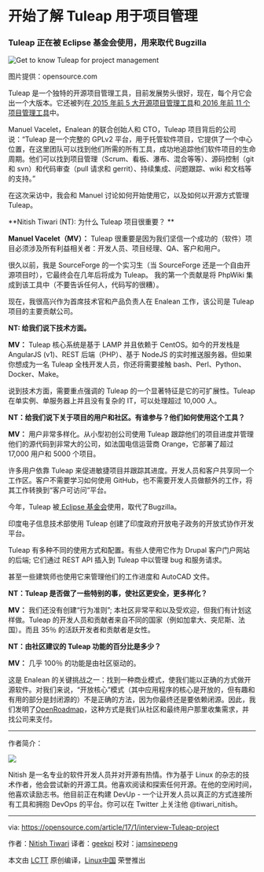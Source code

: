 开始了解 Tuleap 用于项目管理
============================================================

### Tuleap 正在被 Eclipse 基金会使用，用来取代 Bugzilla

 ![Get to know Tuleap for project management](https://opensource.com/sites/default/files/styles/image-full-size/public/images/education/rh_003588_01_rd3os.combacktoschoolseriesk12_rh_021x_0.png?itok=kOixOaEU "Get to know Tuleap for project management") 

图片提供：opensource.com

Tuleap 是一个独特的开源项目管理工具，目前发展势头很好，现在，每个月它会出一个大版本。它还被列在[ 2015 年前 5 大开源项目管理工具][1]和[ 2016 年前 11 个项目管理工具][2]中。

Manuel Vacelet，Enalean 的联合创始人和 CTO，Tuleap 项目背后的公司说：“Tuleap 是一个完整的 GPLv2 平台，用于托管软件项目，它提供了一个中心位置，在这里团队可以找到他们所需的所有工具，成功地追踪他们软件项目的生命周期。他们可以找到项目管理（Scrum、看板、瀑布、混合等等）、源码控制（git 和 svn）和代码审查（pull 请求和 gerrit）、持续集成、问题跟踪、wiki 和文档等的支持。”

在这次采访中，我会和 Manuel 讨论如何开始使用它，以及如何以开源方式管理 Tuleap。

**Nitish Tiwari (NT): 为什么 Tuleap 项目很重要？ **

**Manuel Vacelet（MV）：** Tuleap 很重要是因为我们坚信一个成功的（软件）项目必须涉及所有利益相关者：开发人员、项目经理、QA、客户和用户。

很久以前，我是 SourceForge 的一个实习生（当 SourceForge 还是一个自由开源项目时），它最终会在几年后将成为 Tuleap。 我的第一个贡献是将 PhpWiki 集成到该工具中（不要告诉任何人，代码写的很糟）。

现在，我很高兴作为首席技术官和产品负责人在 Enalean 工作，该公司是 Tuleap 项目的主要贡献公司。

**NT: 给我们说下技术方面。**

**MV：** Tuleap 核心系统是基于 LAMP 并且依赖于 CentOS。如今的开发栈是 AngularJS (v1)、REST 后端（PHP）、基于 NodeJS 的实时推送服务器。但如果你想成为一名 Tuleap 全栈开发人员，你还将需要接触 bash、Perl、Python、Docker、Make。

说到技术方面，需要重点强调的 Tuleap 的一个显著特征是它的可扩展性。Tuleap 在单实例、单服务器上并且没有复杂的 IT，可以处理超过 10,000 人。

**NT：给我们说下关于项目的用户和社区。有谁参与？他们如何使用这个工具？**

**MV：** 用户非常多样化。从小型初创公司使用 Tuleap 跟踪他们的项目进度并管理他们的源代码到非常大的公司，如法国电信运营商 Orange，它部署了超过 17,000 用户和 5000 个项目。

许多用户依靠 Tuleap 来促进敏捷项目并跟踪其进度。开发人员和客户共享同一个工作区。客户不需要学习如何使用 GitHub，也不需要开发人员做额外的工作，将其工作转换到“客户可访问”平台。

今年，Tuleap 被[ Eclipse 基金会][3]使用，取代了Bugzilla。

印度电子信息技术部使用 Tuleap 创建了印度政府开放电子政务的开放式协作开发平台。

Tuleap 有多种不同的使用方式和配置。有些人使用它作为 Drupal 客户门户网站的后端; 它们通过 REST API 插入到 Tuleap 中以管理 bug 和服务请求。

甚至一些建筑师也使用它来管理他们的工作进度和 AutoCAD 文件。

**NT：Tuleap 是否做了一些特别的事，使社区更安全，更多样化？**

**MV：** 我们还没有创建“行为准则”; 本社区非常平和以及受欢迎，但我们有计划这样做。Tuleap 的开发人员和贡献者来自不同的国家（例如加拿大、突尼斯、法国）。而且 35％ 的活跃开发者和贡献者是女性。

**NT：由社区建议的 Tuleap 功能的百分比是多少？**

**MV：** 几乎 100％ 的功能是由社区驱动的。

这是 Enalean 的关键挑战之一：找到一种商业模式，使我们能以正确的方式做开源软件。对我们来说，“开放核心”模式（其中应用程序的核心是开放的，但有趣和有用的部分是封闭源的）不是正确的方法，因为你最终还是要依赖闭源。因此，我们发明了[OpenRoadmap][4]，这种方式是我们从社区和最终用户那里收集需求，并找公司来支付。


--------------------------------------------------------------------------------

作者简介：

![](https://opensource.com/sites/default/files/styles/profile_pictures/public/nitish-crop.png?itok=h4PaLDQq)

Nitish 是一名专业的软件开发人员并对开源有热情。作为基于 Linux 的杂志的技术作者，他会尝试新的开源工具。他喜欢阅读和探索任何开源。在他的空闲时间，他喜欢读励志书。他目前正在构建 DevUp - 一个让开发人员以真正的方式连接所有工具和拥抱 DevOps 的平台。你可以在 Twitter 上关注他 @tiwari_nitish。

--------------------------------------------------------------------------------

via: https://opensource.com/article/17/1/interview-Tuleap-project

作者：[Nitish Tiwari][a]
译者：[geekpi](https://github.com/geeki)
校对：[jamsinepeng](https://github.com/jasminepeng)

本文由 [LCTT](https://github.com/LCTT/TranslateProject) 原创编译，[Linux中国](https://linux.cn/) 荣誉推出

[a]:https://opensource.com/users/tiwarinitish86
[1]:https://opensource.com/business/15/1/top-project-management-tools-2015
[2]:https://opensource.com/business/16/3/top-project-management-tools-2016
[3]:http://www.eclipse.org/
[4]:https://blog.enalean.com/enalean-open-roadmap-how-it-works/
